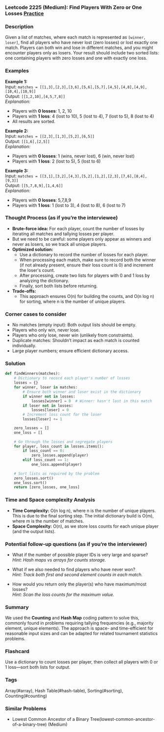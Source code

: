 ### Leetcode 2225 (Medium): Find Players With Zero or One Losses [Practice](https://leetcode.com/problems/find-players-with-zero-or-one-losses)

### Description  
Given a list of matches, where each match is represented as `[winner, loser]`, find all players who have never lost (zero losses) or lost exactly one match. Players can both win and lose in different matches, and you might encounter players only as losers. Your result should include two sorted lists: one containing players with zero losses and one with exactly one loss.

### Examples  

**Example 1:**  
Input: `matches = [[1,3],[2,3],[3,6],[5,6],[5,7],[4,5],[4,8],[4,9],[10,4],[10,9]]`  
Output: `[[1,2,10],[4,5,7,8]]`  
*Explanation:*
- Players with **0 losses**: 1, 2, 10  
- Players with **1 loss**: 4 (lost to 10), 5 (lost to 4), 7 (lost to 5), 8 (lost to 4)  
- All results are sorted.

**Example 2:**  
Input: `matches = [[2,3],[1,3],[5,2],[6,5]]`  
Output: `[[1,6],[2,5]]`  
*Explanation:*
- Players with **0 losses**: 1 (wins, never lost), 6 (win, never lost)  
- Players with **1 loss**: 2 (lost to 5), 5 (lost to 6)

**Example 3:**  
Input: `matches = [[3,1],[3,2],[4,3],[5,2],[1,2],[2,3],[7,6],[8,4],[9,3]]`  
Output: `[[5,7,8,9],[1,4,6]]`  
*Explanation:*
- Players with **0 losses**: 5,7,8,9  
- Players with **1 loss**: 1 (lost to 3), 4 (lost to 8), 6 (lost to 7)

### Thought Process (as if you’re the interviewee)  
- **Brute-force idea:** For each player, count the number of losses by iterating all matches and tallying losses per player.
- But we need to be careful: some players only appear as winners and never as losers, so we track all unique players.
- **Optimized solution:**  
  - Use a dictionary to record the number of losses for each player.
  - When processing each match, make sure to record both the winner (if not already present, ensure their loss count is 0) and increment the loser's count.
  - After processing, create two lists for players with 0 and 1 loss by analyzing the dictionary.
  - Finally, sort both lists before returning.
- **Trade-offs:**  
  - This approach ensures O(n) for building the counts, and O(n log n) for sorting, where n is the number of unique players.

### Corner cases to consider  
- No matches (empty input): Both output lists should be empty.
- Players who only win, never lose.
- Players who only lose, never win (unlikely from constraints).
- Duplicate matches: Shouldn’t impact as each match is counted individually.
- Large player numbers; ensure efficient dictionary access.

### Solution

```python
def findWinners(matches):
    # Dictionary to record each player's number of losses
    losses = {}
    for winner, loser in matches:
        # Ensure both winner and loser exist in the dictionary
        if winner not in losses:
            losses[winner] = 0  # Winner: hasn't lost in this match
        if loser not in losses:
            losses[loser] = 0
        # Increment loss count for the loser
        losses[loser] += 1

    zero_losses = []
    one_loss = []
    
    # Go through the losses and segregate players
    for player, loss_count in losses.items():
        if loss_count == 0:
            zero_losses.append(player)
        elif loss_count == 1:
            one_loss.append(player)
            
    # Sort lists as required by the problem
    zero_losses.sort()
    one_loss.sort()
    return [zero_losses, one_loss]
```

### Time and Space complexity Analysis  

- **Time Complexity:** O(n log n), where n is the number of unique players. This is due to the final sorting step. The initial dictionary build is O(m), where m is the number of matches.
- **Space Complexity:** O(n), as we store loss counts for each unique player (and the output lists).

### Potential follow-up questions (as if you’re the interviewer)  

- What if the number of possible player IDs is very large and sparse?  
  *Hint: Hash maps vs arrays for counts storage.*

- What if we also needed to find players who have never won?  
  *Hint: Track both first and second element counts in each match.*

- How would you return only the player(s) who have maximum/most losses?  
  *Hint: Scan the loss counts for the maximum value.*

### Summary
We used the **Counting** and **Hash Map** coding pattern to solve this, commonly found in problems requiring tallying frequencies (e.g., majority element, unique elements). The approach is space- and time-efficient for reasonable input sizes and can be adapted for related tournament statistics problems.


### Flashcard
Use a dictionary to count losses per player, then collect all players with 0 or 1 loss—sort both lists for output.

### Tags
Array(#array), Hash Table(#hash-table), Sorting(#sorting), Counting(#counting)

### Similar Problems
- Lowest Common Ancestor of a Binary Tree(lowest-common-ancestor-of-a-binary-tree) (Medium)